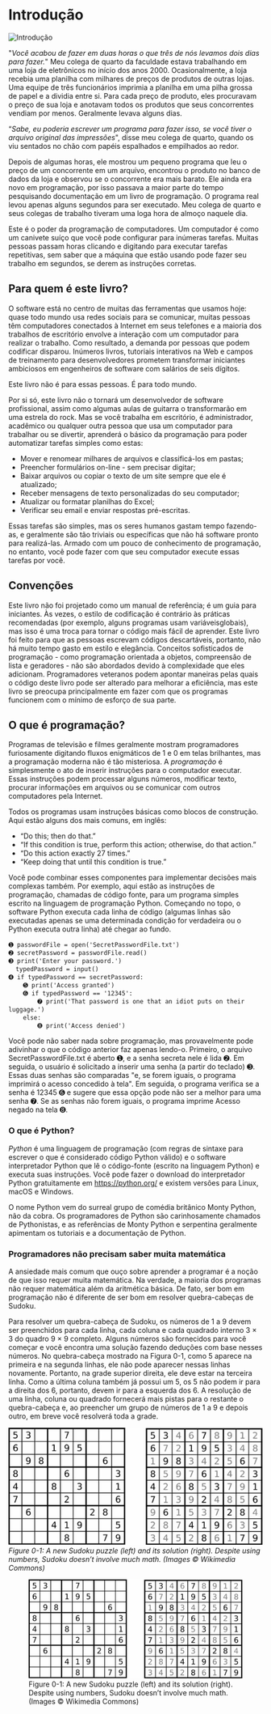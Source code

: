 # Introdução

![Introdução](../img/000143.jpg)

"*Você acabou de fazer em duas horas o que três de nós levamos dois dias para fazer.*" Meu colega de quarto da faculdade estava trabalhando em uma loja de eletrônicos no início dos anos 2000. Ocasionalmente, a loja recebia uma planilha com milhares de preços de produtos de outras lojas. Uma equipe de três funcionários imprimia a planilha em uma pilha grossa de papel e a dividia entre si. Para cada preço de produto, eles procuravam o preço de sua loja e anotavam todos os produtos que seus concorrentes vendiam por menos. Geralmente levava alguns dias.

“*Sabe, eu poderia escrever um programa para fazer isso, se você tiver o arquivo original das impressões*", disse meu colega de quarto, quando os viu sentados no chão com papéis espalhados e empilhados ao redor.

Depois de algumas horas, ele mostrou um pequeno programa que leu o preço de um concorrente em um arquivo, encontrou o produto no banco de dados da loja e observou se o concorrente era mais barato. Ele ainda era novo em programação, por isso passava a maior parte do tempo pesquisando documentação em um livro de programação. O programa real levou apenas alguns segundos para ser executado. Meu colega de quarto e seus colegas de trabalho tiveram uma loga hora de almoço naquele dia.

Este é o poder da programação de computadores. Um computador é como um canivete suíço que você pode configurar para inúmeras tarefas. Muitas pessoas passam horas clicando e digitando para executar tarefas repetitivas, sem saber que a máquina que estão usando pode fazer seu trabalho em segundos, se derem as instruções corretas.

## Para quem é este livro?

O software está no centro de muitas das ferramentas que usamos hoje: quase todo mundo usa redes sociais para se comunicar, muitas pessoas têm computadores conectados à Internet em seus telefones e a maioria dos trabalhos de escritório envolve a interação com um computador para realizar o trabalho. Como resultado, a demanda por pessoas que podem codificar disparou. Inúmeros livros, tutoriais interativos na Web e campos de treinamento para desenvolvedores prometem transformar iniciantes ambiciosos em engenheiros de software com salários de seis dígitos.

Este livro não é para essas pessoas. É para todo mundo.

Por si só, este livro não o tornará um desenvolvedor de software profissional, assim como algumas aulas de guitarra o transformarão em uma estrela do rock. Mas se você trabalha em escritório, é administrador, acadêmico ou qualquer outra pessoa que usa um computador para trabalhar ou se divertir, aprenderá o básico da programação para poder automatizar tarefas simples como estas:

* Mover e renomear milhares de arquivos e classificá-los em pastas;
* Preencher formulários on-line - sem precisar digitar;
* Baixar arquivos ou copiar o texto de um site sempre que ele é atualizado;
* Receber mensagens de texto personalizadas do seu computador;
* Atualizar ou formatar planilhas do Excel;
* Verificar seu email e enviar respostas pré-escritas.

Essas tarefas são simples, mas os seres humanos gastam tempo fazendo-as, e geralmente são tão triviais ou específicas que não há software pronto para realizá-las. Armado com um pouco de conhecimento de programação, no entanto, você pode fazer com que seu computador execute essas tarefas por você.

## Convenções

Este livro não foi projetado como um manual de referência; é um guia para iniciantes. Às vezes, o estilo de codificação é contrário às práticas recomendadas (por exemplo, alguns programas usam variáveis ​​globais), mas isso é uma troca para tornar o código mais fácil de aprender. Este livro foi feito para que as pessoas escrevam códigos descartáveis, portanto, não há muito tempo gasto em estilo e elegância. Conceitos sofisticados de programação - como programação orientada a objetos, compreensão de lista e geradores - não são abordados devido à complexidade que eles adicionam. Programadores veteranos podem apontar maneiras pelas quais o código deste livro pode ser alterado para melhorar a eficiência, mas este livro se preocupa principalmente em fazer com que os programas funcionem com o mínimo de esforço de sua parte.

## O que é programação?

Programas de televisão e filmes geralmente mostram programadores furiosamente digitando fluxos enigmáticos de 1 e 0 em telas brilhantes, mas a programação moderna não é tão misteriosa. A *programação* é simplesmente o ato de inserir instruções para o computador executar. Essas instruções podem processar alguns números, modificar texto, procurar informações em arquivos ou se comunicar com outros computadores pela Internet.

Todos os programas usam instruções básicas como blocos de construção. Aqui estão alguns dos mais comuns, em inglês:

* “Do this; then do that.”
* “If this condition is true, perform this action; otherwise, do that action.”
* “Do this action exactly 27 times.”
* “Keep doing that until this condition is true.”

Você pode combinar esses componentes para implementar decisões mais complexas também. Por exemplo, aqui estão as instruções de programação, chamadas de código fonte, para um programa simples escrito na linguagem de programação Python. Começando no topo, o software Python executa cada linha de código (algumas linhas são executadas apenas se uma determinada condição for verdadeira ou o Python executa outra linha) até chegar ao fundo.

    ➊ passwordFile = open('SecretPasswordFile.txt')
    ➋ secretPassword = passwordFile.read()
    ➌ print('Enter your password.')
      typedPassword = input()
    ➍ if typedPassword == secretPassword:
        ➎ print('Access granted')
        ➏ if typedPassword == '12345':
            ➐ print('That password is one that an idiot puts on their luggage.')
        else:
            ➑ print('Access denied')

Você pode não saber nada sobre programação, mas provavelmente pode adivinhar o que o código anterior faz apenas lendo-o. Primeiro, o arquivo SecretPasswordFile.txt é aberto ➊, e a senha secreta nele é lida ➋. Em seguida, o usuário é solicitado a inserir uma senha (a partir do teclado) ➌. Essas duas senhas são comparadas "e, se forem iguais, o programa imprimirá o acesso concedido à tela". Em seguida, o programa verifica se a senha é 12345 ➏ e sugere que essa opção pode não ser a melhor para uma senha ➐. Se as senhas não forem iguais, o programa imprime Acesso negado na tela ➑.

### O que é Python?

*Python* é uma linguagem de programação (com regras de sintaxe para escrever o que é considerado código Python válido) e o software interpretador Python que lê o código-fonte (escrito na linguagem Python) e executa suas instruções. Você pode fazer o download do interpretador Python gratuitamente em https://python.org/ e existem versões para Linux, macOS e Windows.

O nome Python vem do surreal grupo de comédia britânico Monty Python, não da cobra. Os programadores de Python são carinhosamente chamados de Pythonistas, e as referências de Monty Python e serpentina geralmente apimentam os tutoriais e a documentação de Python.

### Programadores não precisam saber muita matemática

A ansiedade mais comum que ouço sobre aprender a programar é a noção de que isso requer muita matemática. Na verdade, a maioria dos programas não requer matemática além da aritmética básica. De fato, ser bom em programação não é diferente de ser bom em resolver quebra-cabeças de Sudoku.

Para resolver um quebra-cabeça de Sudoku, os números de 1 a 9 devem ser preenchidos para cada linha, cada coluna e cada quadrado interno 3 × 3 do quadro 9 × 9 completo. Alguns números são fornecidos para você começar e você encontra uma solução fazendo deduções com base nesses números. No quebra-cabeça mostrado na Figura 0-1, como 5 aparece na primeira e na segunda linhas, ele não pode aparecer nessas linhas novamente. Portanto, na grade superior direita, ele deve estar na terceira linha. Como a última coluna também já possui um 5, os 5 não podem ir para a direita dos 6, portanto, devem ir para a esquerda dos 6. A resolução de uma linha, coluna ou quadrado fornecerá mais pistas para o restante o quebra-cabeça e, ao preencher um grupo de números de 1 a 9 e depois outro, em breve você resolverá toda a grade.

![Sudoku](img/000004.jpg)
*Figure 0-1: A new Sudoku puzzle (left) and its solution (right). Despite using numbers, Sudoku doesn’t involve much math. (Images © Wikimedia Commons)*

<figure>
  <img src="img/000004.jpg" alt="Sudoku">
  <figcaption>Figure 0-1: A new Sudoku puzzle (left) and its solution (right). Despite using numbers, Sudoku doesn’t involve much math. (Images © Wikimedia Commons)</figcaption>
</figure>
